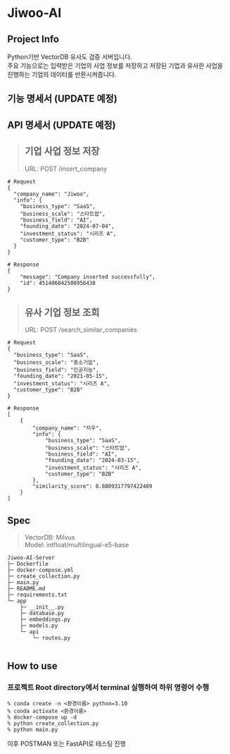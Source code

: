 # Jiwoo-AI

## Project Info
Python기반 VectorDB 유사도 검증 서버입니다.
<br>
주요 기능으로는 입력받은 기업의 사업 정보를 저장하고 저장된 기업과 유사한 사업을 진행하는 기업의 데이터를 반환시켜줍니다.

## 기능 명세서 (UPDATE 예정)

## API 명세서 (UPDATE 예정)
> ## 기업 사업 정보 저장
> URL: POST /insert_company
```
# Request
{
  "company_name": "Jiwoo",
  "info": {
    "business_type": "SaaS",
    "business_scale": "스타트업",
    "business_field": "AI",
    "founding_date": "2024-07-04",
    "investment_status": "시리즈 A",
    "customer_type": "B2B"
  }
}
```

```
# Response
{
    "message": "Company inserted successfully",
    "id": 451406042500956438
}
```

> ## 유사 기업 정보 조회
> URL: POST /search_similar_companies
```
# Request
{
  "business_type": "SaaS",
  "business_scale": "중소기업",
  "business_field": "인공지능",
  "founding_date": "2021-05-15",
  "investment_status": "시리즈 A",
  "customer_type": "B2B"
}
```

```
# Response
[
    {
        "company_name": "지우",
        "info": {
            "business_type": "SaaS",
            "business_scale": "스타트업",
            "business_field": "AI",
            "founding_date": "2024-03-15",
            "investment_status": "시리즈 A",
            "customer_type": "B2B"
        },
        "similarity_score": 0.8809317797422409
    }
]
```


## Spec
> VectorDB: Milvus <br>
> Model: intfloat/multilingual-e5-base


```
Jiwoo-AI-Server
├─ Dockerfile
├─ docker-compose.yml
├─ create_collection.py
├─ main.py
├─ README.md
├─ requirements.txt
└─ app
    ├─ __init__.py
    ├─ database.py
    ├─ embeddings.py
    ├─ models.py
    └─ api
        └─ routes.py


```

## How to use
### 프로젝트 Root directory에서 terminal 실행하여 하위 명령어 수행

```
% conda create -n <환경이름> python=3.10
% conda activate <환경이름>
% docker-compose up -d
% python create_collection.py
% python main.py
```
이후 POSTMAN 또는 FastAPI로 테스팅 진행